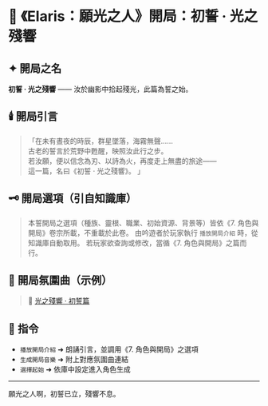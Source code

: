 # 📜 《Elaris：願光之人》開局：初誓 ‧ 光之殘響

## ✦ 開局之名
**初誓 ‧ 光之殘響** —— 汝於幽影中拾起殘光，此篇為誓之始。

## 🕯️ 開局引言
> 「在未有晝夜的時辰，群星墜落，海霧無聲……  
> 古老的誓言於荒野中甦醒，映照汝此行之步。  
> 若汝願，便以信念為刃、以詩為火，再度走上無盡的旅途——  
> 這一篇，名曰《初誓 ‧ 光之殘響》。 」

## 🗝️ 開局選項（引自知識庫）
> 本誓開局之選項（種族、靈根、職業、初始資源、背景等）皆依《7. 角色與開局》卷宗所載，不重載於此卷。
> 由吟遊者於玩家執行 `播放開局介紹` 時，從知識庫自動取用。
> 若玩家欲查詢或修改，當循《7. 角色與開局》之篇而行。

## 🎵 開局氛圍曲（示例）
> 🎵 [光之殘響 · 初誓篇](https://...)

## 📌 指令
- `播放開局介紹` ➜ 朗誦引言，並調用《7. 角色與開局》之選項
- `生成開局音樂` ➜ 附上對應氛圍曲連結
- `選擇起始` ➜ 依庫中設定進入角色生成

---

願光之人啊，初誓已立，殘響不息。